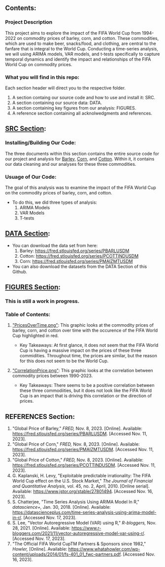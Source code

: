 ## Contents:

### Project Description
This project aims to explore the impact of the FIFA World Cup from 1994-2022 on commodity prices of barley, corn, and cotton. These commodities, which are used to make beer, snacks/food, and clothing, are central to the fanfare that is integral to the World Cup. Conducting a time-series analysis, we will using ARIMA models, VAR models, and t-tests specifically to capture temporal dynamics and identify the impact and relationships of the FIFA World Cup on commodity prices. 

### What you will find in this repo: 
Each section header will direct you to the respective folder.
1. A section containg our source code and how to use and install it: SRC. 
2. A section containing our source data: DATA.
3. A section containing key figures from our analysis: FIGURES.
4. A reference section containing all acknolwedgments and references.

## [SRC Section](https://github.com/bridaviss/ProjectM3/tree/main/SRC):

### Installing/Building Our Code:
The three documents within this section contains the entire source code for our project and analysis for [Barley](https://github.com/bridaviss/ProjectM3/blob/main/SRC/BarleyAnalysis.R), [Corn](https://github.com/bridaviss/ProjectM3/blob/main/SRC/CornAnalysis.R), and [Cotton](https://github.com/bridaviss/ProjectM3/blob/main/SRC/CottonAnalysis.R). Within it, it contains our data cleaning and our analyses for these three commodities. 

### Usuage of Our Code:
The goal of this analysis was to examine the impact of the FIFA World Cup on the commodity prices of barley, corn, and cotton. 
   - To do this, we did three types of analysis:
      1. ARIMA Models
      2. VAR Models
      3. T-tests

   
## [DATA Section](https://github.com/bridaviss/ProjectM3/tree/main/DATA):
- You can download the data set from here:
     1. Barley: https://fred.stlouisfed.org/series/PBARLUSDM
     2. Cotton: https://fred.stlouisfed.org/series/PCOTTINDUSDM
     3. Corn: https://fred.stlouisfed.org/series/PMAIZMTUSDM
- You can also download the datasets from the DATA Section of this Github.


## [FIGURES Section](https://github.com/bridaviss/ProjectM3/tree/main/FIGURES):
### This is still a work in progress.

### Table of Contents:
   1. ["PricesOverTime.png"](https://github.com/bridaviss/ProjectM3/blob/main/FIGURES/PricesOverTime.png): This graphic looks at the commodity prices of barley, corn, and cotton over time with the occurence of the FIFA World Cup highlighted in red.
      - Key Takeaways: At first glance, it does not seem that the FIFA World Cup is having a massive impact on the prices of these three commidities. Throughout time, the prices are similar, but the reason for this does not seem to be the World Cup.
     
   2. ["CorrelationPrice.png"](https://github.com/bridaviss/ProjectM3/blob/main/FIGURES/CorrelationPrice.png): This graphic looks at the correlation between commodity prices between 1990-2023.
      - Key Takeaways: There seems to be a positive correlation between these three commodiities, but it does not look like the FIFA World Cup is an impact that is driving this correlation or the direction of prices.
     
   


## REFERENCES Section:
1. "Global Price of Barley," _FRED,_ Nov. 8, 2023. [Online]. Available: https://fred.stlouisfed.org/series/PBARLUSDM. [Accessed Nov. 11, 2023].
2. "Global Price of Corn," _FRED,_ Nov. 8, 2023. [Online]. Available: https://fred.stlouisfed.org/series/PMAIZMTUSDM. [Accessed Nov. 11, 2023].
3. "Global Price of Cotton," _FRED,_ Nov. 8, 2023. [Online]. Available: https://fred.stlouisfed.org/series/PCOTTINDUSDM. [Accessed Nov. 11, 2023].
4. G. Kaplanski, H. Levy, "Exploitable predictable irrationality: The FIFA World Cup effect on the U.S. Stock Market," _The Journal of Financial and Quantitative Analysis,_ vol. 45, no. 2, April, 2010. [Online serial]. Available: https://www.jstor.org/stable/27801494. [Accessed Nov. 16, 2023].
5. S. Chatterjee, "Time Series Analysis Using ARIMA Model In R," _datascience+,_ Jan. 30, 2018. [Online]. Available: https://datascienceplus.com/time-series-analysis-using-arima-model-in-r/. [Accessed Nov. 17, 2023].
6. S. Lee, "Vector Autoregressive Model (VAR) using R," _R-bloggers,_ Nov. 28, 2021. [Online]. Available: https://www.r-bloggers.com/2021/11/vector-autoregressive-model-var-using-r/. [Accessed Nov. 17, 2023]. 
7. "The Official FIFA World CupTM Partners & Sponsors since 1982," _Howler,_ [Online]. Available: https://www.whatahowler.com/wp-content/uploads/2014/01/fs-401_01_fwc-partners.pdf. [Accessed Nov. 16, 2023].
